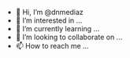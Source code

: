 - 👋 Hi, I’m @dnmediaz
- 👀 I’m interested in ...
- 🌱 I’m currently learning ...
- 💞️ I’m looking to collaborate on ...
- 📫 How to reach me ...

<!---
dnmediaz/dnmediaz is a ✨ special ✨ repository because its `README.md` (this file) appears on your GitHub profile.
You can click the Preview link to take a look at your changes.
--->
